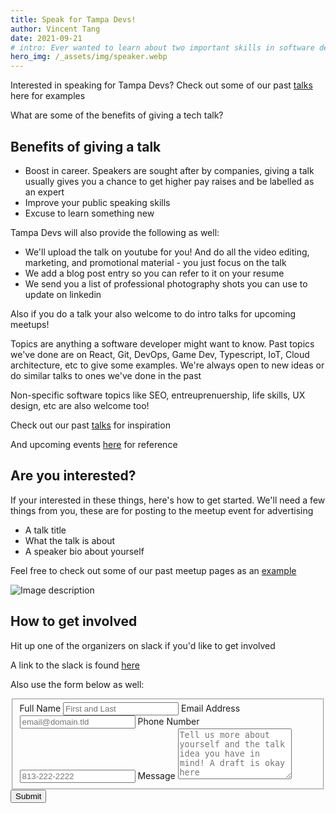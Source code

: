 ```yaml
---
title: Speak for Tampa Devs!
author: Vincent Tang
date: 2021-09-21
# intro: Ever wanted to learn about two important skills in software development? We presented this topic over at one of our sponsor companies, ReliaQuest!
hero_img: /_assets/img/speaker.webp
---
```


Interested in speaking for Tampa Devs? Check out some of our past [talks](https://tampadevs.com/talks) here for examples

What are some of the benefits of giving a tech talk?

## Benefits of giving a talk

- Boost in career. Speakers are sought after by companies, giving a talk usually gives you a chance to get higher pay raises and be labelled as an expert
- Improve your public speaking skills
- Excuse to learn something new

Tampa Devs will also provide the following as well:

- We'll upload the talk on youtube for you! And do all the video editing, marketing, and promotional material - you just focus on the talk
- We add a blog post entry so you can refer to it on your resume
- We send you a list of professional photography shots you can use to update on linkedin

Also if you do a talk your also welcome to do intro talks for upcoming meetups!

Topics are anything a software developer might want to know. Past topics we've done are on React, Git, DevOps, Game Dev, Typescript, IoT, Cloud architecture, etc to give some examples. We're always open to new ideas or do similar talks to ones we've done in the past

Non-specific software topics like SEO, entreuprenuership, life skills, UX design, etc are also welcome too!

Check out our past [talks](https://tampadevs.com/talks) for inspiration

And upcoming events [here](https://www.meetup.com/tampadevs/events/) for reference

## Are you interested?

If your interested in these things, here's how to get started. We'll need a few things from you, these are for posting to the meetup event for advertising

- A talk title
- What the talk is about
- A speaker bio about yourself

Feel free to check out some of our past meetup pages as an [example](https://www.meetup.com/tampadevs/events/285107030/)

![Image description](/_assets/img/pages/talk1.webp)

## How to get involved

Hit up one of the organizers on slack if you'd like to get involved

A link to the slack is found [here](https://join.slack.com/t/tampa-devs/shared_invite/zt-veftezkg-kq~jFtC1FCz4o6suybMl5Q)

Also use the form below as well:

<form class="formspree" id="fs-frm" name="simple-contact-form" accept-charset="utf-8" action="https://formspree.io/f/xnqrqdqe" method="post">
  <fieldset id="fs-frm-inputs">
    <label for="full-name">Full Name</label>
    <input type="text" name="name" id="full-name" placeholder="First and Last" required="">
    <label for="email-address">Email Address</label>
    <input type="email" name="_replyto" id="email-address" placeholder="email@domain.tld" required="">
    <label for="phone-number">Phone Number</label>
    <input type="text" name="phone-number" id="phone-number" placeholder="813-222-2222" required="">
    <label for="message">Message</label>
    <textarea rows="5" name="message" id="message" placeholder="Tell us more about yourself and the talk idea you have in mind! A draft is okay here" required=""></textarea>
    <input type="hidden" name="_subject" id="email-subject" value="Contact Form Submission">
  </fieldset>
  <input type="submit" value="Submit">
</form>